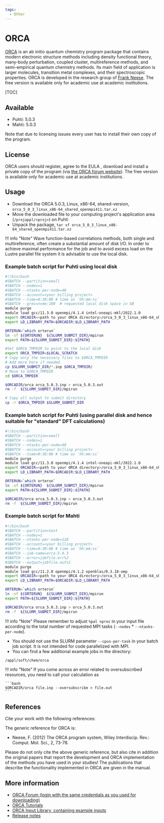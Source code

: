 ```yaml
---
tags:
  - Other
---
```


# ORCA

[ORCA](https://orcaforum.kofo.mpg.de/app.php/portal ) is an ab initio quantum chemistry
program package that contains modern electronic structure methods including density functional
theory, many-body perturbation, coupled cluster, multireference methods, and semi-empirical
quantum chemistry methods. Its main field of application is larger molecules, transition metal
complexes, and their spectroscopic properties. ORCA is developed in the research group of
[Frank Neese](https://en.wikipedia.org/wiki/Frank_Neese). The free version is available only
for academic use at academic institutions.

[TOC]

## Available

- Puhti: 5.0.3
- Mahti: 5.0.3

Note that due to licensing issues every user has to install their own copy of the program.

## License

ORCA users should register, agree to the EULA , download and install a private copy of the program
(via [the ORCA forum website](https://orcaforum.kofo.mpg.de/app.php/portal)). The free version is
available only for academic use at academic institutions.

## Usage

- Download the ORCA 5.0.3, Linux, x86-64, shared-version, `orca_5_0_3_linux_x86-64_shared_openmpi411.tar.xz`
- Move the downloaded file to your computing project's application area (`/projappl/<proj>`) on Puhti
- Unpack the package, `tar xf orca_5_0_3_linux_x86-64_shared_openmpi411.tar.xz`

!!! info "Note"
    Wave function-based correlations methods, both single and multireference, often create a
    substantial amount of disk I/O. In order to achieve maximal performance for the job and to
    avoid excess load on the Lustre parallel file system it is advisable to use the local disk.  

### Example batch script for Puhti using local disk

```bash
#!/bin/bash
#SBATCH --partition=small
#SBATCH --nodes=1
#SBATCH --ntasks-per-node=40
#SBATCH --account=<your billing project>
#SBATCH --time=0:30:00 # time as `hh:mm:ss`
#SBATCH --gres=nvme:100  # requested local disk space in GB
module purge
module load gcc/11.3.0 openmpi/4.1.4 intel-oneapi-mkl/2022.1.0
export ORCADIR=<path to your ORCA directory>/orca_5_0_3_linux_x86-64_shared_openmpi411
export LD_LIBRARY_PATH=$ORCADIR:$LD_LIBRARY_PATH

ORTERUN=`which orterun`
ln -sf ${ORTERUN}  ${SLURM_SUBMIT_DIR}/mpirun
export PATH=${SLURM_SUBMIT_DIR}:${PATH}

#Set $ORCA_TMPDIR to point to the local disk
export ORCA_TMPDIR=$LOCAL_SCRATCH
# Copy only the necessary files to $ORCA_TMPDIR
# Add more here if needed.
cp $SLURM_SUBMIT_DIR/*.inp $ORCA_TMPDIR/
# Move to $ORCA_TMPDIR
cd $ORCA_TMPDIR

$ORCADIR/orca orca_5.0.3.inp > orca_5.0.3.out
rm -f  ${SLURM_SUBMIT_DIR}/mpirun

# Copy all output to submit directory
cp -r $ORCA_TMPDIR $SLURM_SUBMIT_DIR
```

### Example batch script for Puhti (using parallel disk and hence suitable for "standard" DFT calculations)

```bash
#!/bin/bash
#SBATCH --partition=small
#SBATCH --nodes=1
#SBATCH --ntasks-per-node=40
#SBATCH --account=<your billing project>
#SBATCH --time=0:30:00 # time as `hh:mm:ss`
module purge
module load gcc/11.3.0 openmpi/4.1.4 intel-oneapi-mkl/2022.1.0
export ORCADIR=<path to your ORCA directory>/orca_5_0_3_linux_x86-64_shared_openmpi411
export LD_LIBRARY_PATH=$ORCADIR:$LD_LIBRARY_PATH

ORTERUN=`which orterun`
ln -sf ${ORTERUN}  ${SLURM_SUBMIT_DIR}/mpirun
export PATH=${SLURM_SUBMIT_DIR}:${PATH}

$ORCADIR/orca orca_5.0.3.inp > orca_5.0.3.out
rm -f  ${SLURM_SUBMIT_DIR}/mpirun
```

### Example batch script for Mahti

```bash
#!/bin/bash
#SBATCH --partition=test
#SBATCH --nodes=1
#SBATCH --ntasks-per-node=128
#SBATCH --account=<your billing project>
#SBATCH --time=0:30:00 # time as `hh:mm:ss`
#SBATCH --job-name=orca-5.0.3
#SBATCH --error=jobfile.err%J
#SBATCH --output=jobfile.out%J
module purge
module load gcc/11.2.0 openmpi/4.1.2 openblas/0.3.18-omp
export ORCADIR=<path to your ORCA directory>/orca_5_0_3_linux_x86-64_shared_openmpi411
export LD_LIBRARY_PATH=$ORCADIR:$LD_LIBRARY_PATH

ORTERUN=`which orterun`
ln -sf ${ORTERUN}  ${SLURM_SUBMIT_DIR}/mpirun
export PATH=${SLURM_SUBMIT_DIR}:${PATH}

$ORCADIR/orca orca_5.0.3.inp > orca_5.0.3.out
rm -f  ${SLURM_SUBMIT_DIR}/mpirun
```

!!! info "Note"
    Please remember to adjust `%pal nproc` in your input file according to the total number of
    requested MPI tasks (`--nodes` * `--ntasks-per-node`).

- You should not use the SLURM parameter `--cpus-per-task` in your batch job script. It is not
  intended for code parallelized with MPI.
- You can find a few additional example jobs in the directory:

```console
/appl/soft/chem/orca
```

!!! info "Note"
    If you come across an error related to oversubscribed resources, you need
    to call your calculation as

    ```bash
    $ORCADIR/orca file.inp --oversubscribe > file.out
    ```

## References

Cite your work with the following references:

The generic reference for ORCA is:

- Neese, F. (2012) The ORCA program system, Wiley Interdiscip. Rev.: Comput. Mol. Sci., 2, 73-78.

Please do not only cite the above generic reference, but also cite in addition the original
papers that report the development and ORCA implementation of the methods you have used in
your studies! The publications that describe the functionality implemented in ORCA are
given in the manual.

## More information

- [ORCA Forum (login with the same credentials as you used for downloading)](https://orcaforum.kofo.mpg.de/app.php/portal)
- [ORCA Tutorials](https://www.orcasoftware.de/tutorials_orca/)
- [ORCA Input Library, containing example inputs](https://sites.google.com/site/orcainputlibrary/home)
- [Release notes](https://orcaforum.kofo.mpg.de/viewforum.php?f=56)
